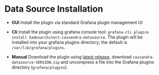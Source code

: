 # Data Source Installation

- **GUI** Install the plugin via standard Grafana plugin management UI

- **Cli** Install the plugin using grafana console tool: `grafana-cli plugins install hadesarchitect-cassandra-datasource`. The plugin will be installed into your grafana plugins directory; the default is `/var/lib/grafana/plugins`.

- **Manual** Download the plugin using [latest release](https://github.com/HadesArchitect/GrafanaCassandraDatasource/releases/latest), download `cassandra-datasource-VERSION.zip` and uncompress a file into the Grafana plugins directory (`grafana/plugins`).